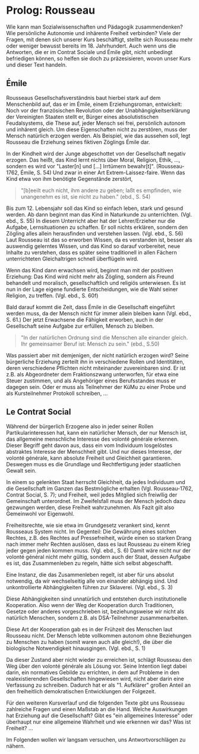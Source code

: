 # Prolog: Rousseau

Wie kann man Sozialwissenschaften und Pädagogik zusammendenken?
Wie persönliche Autonomie und inhärente Freiheit verbinden?
Viele der Fragen, mit denen sich unserer Kurs beschäftigt, stellte sich Rousseau mehr oder weniger bewusst bereits im 18. Jahrhundert.
Auch wenn uns die Antworten, die er im Contrat Sociale und Émile gibt, nicht unbedingt befriedigen können, so helfen sie doch zu präzesisieren, wovon unser Kurs und dieser Text handeln.

## Émile
Rousseaus Gesellschafsverständnis baut hierbei stark auf dem Menschenbild auf, das er im Émile, einem Erziehungsroman, entwickelt:
Noch vor der französischen Revolution oder der Unabhängigkeitserklärung der Vereinigten Staaten stellt er, Bürger eines absolutistischen Feudalsystems, die These auf, jeder Mensch sei frei, persönlich autonom und inhärent gleich.
Um diese Eigenschaften nicht zu zerstören, muss der Mensch natürlich erzogen werden.
Als Beispiel, wie das aussehen soll, legt Rousseau die Erziehung seines fiktiven Zöglings Émile dar.

In der Kindheit wird der Junge abgeschottet von der Gesellschaft negativ erzogen.
Das heißt, das Kind lernt nichts über Moral, Religion, Ethik, ..., sondern es wird vor "Laster[n] und [...] Irrtümern bewahr[t]". (Rousseau-1762, Émile, S. 54)
Und zwar in einer Art Extrem-Laissez-faire.
Wenn das Kind etwa von ihm benötigte Gegenstände zerstört,
> "[b]eeilt euch nicht, ihm andere zu geben; laßt es empfinden, wie unangenehm es ist, sie nicht zu haben." (ebd., S. 54)

Bis zum 12. Lebensjahr soll das Kind so einfach leben, stark und gesund werden.
Ab dann beginnt man das Kind in Naturkunde zu unterrichten. (Vgl. ebd., S. 55)
In diesem Unterricht aber hat der Lehrer/Erzieher nur die Aufgabe, Lernsituationen zu schaffen.
Er soll nichts erklären, sondern den Zögling alles allein herausfinden und verstehen lassen. (Vgl. ebd., S. 56)
Laut Rousseau ist das so erworben Wissen, da es verstanden ist, besser als auswendig gelerntes Wissen, und das Kind so darauf vorbereitet, neue Inhalte zu verstehen, dass es später seine traditionell in allen Fächern unterrichteten Gleichaltrigen schnell überflügeln wird.

Wenn das Kind dann erwachsen wird, beginnt man mit der positiven Erziehung:
Das Kind wird nicht mehr als Zögling, sondern als Freund behandelt und moralisch, gesellschaftlich und religiös unterwiesen.
Es ist nun in der Lage eigene fundierte Entscheidungen, wie die Wahl seiner Religion, zu treffen. (Vgl. ebd., S. 60f)

Bald darauf kommt die Zeit, dass Émile in die Gesellschaft eingeführt werden muss, da der Mensch nicht für immer allein bleiben kann (Vgl. ebd., S. 61.)
Der jetzt Erwachsene die Fähigkeit erworben, auch in der Gesellschaft seine Aufgabe zur erfüllen, Mensch zu bleiben.
>"In der natürlichen Ordnung sind die Menschen alle einander gleich. Ihr gemeinsamer Beruf ist: Mensch zu sein."
(ebd., S.50)

Was passiert aber mit demjenigen, der nicht natürlich erzogen wird?
Seine bürgerliche Erziehung zerteilt ihn in verschiedene Rollen und Identitäten, deren verschiedene Pflichten nicht miteinander zuvereinbaren sind.
Er ist z.B. als Abgeordneter dem Fraktionszwang unterworfen, für etwa eine Steuer zustimmen, und als Angehöriger eines Berufsstandes muss er dagegen sein.
Oder er muss als Teilnehmer der KüMu zu einer Probe und als Kursteilnehmer Protokoll schreiben, ...

## Le Contrat Social

Während der bürgerlich Erzogene also in jeder seiner Rollen Partikularinteressen hat, kann ein natürlicher Mensch, der nur Mensch ist, das allgemeine menschliche Interesse des volonté générale erkennen.
Dieser Begriff geht davon aus, dass ein vom Individuum losgelöstes abstraktes Interesse der Menschheit gibt.
Und nur dieses Interesse, der volonté générale, kann absolute Freiheit und Gleichheit garantieren.
Deswegen muss es die Grundlage und Rechtfertigung jeder staatlichen Gewalt sein.

In einem so gelenkten Staat herrscht Gleichheit, da jedes Individuum und die Gesellschaft im Ganzen das Bestmögliche erhalten (Vgl. Rousseau-1762, Contrat Social, S. 7);
und Freiheit, weil jedes Mitglied sich freiwllig der Gemeinschaft unterordnet.
Im Zweifelsfall muss der Mensch jedoch dazu gezwungen werden, diese Freiheit wahrzunehmen.
Als Fazit gilt also Gemeinwohl vor Eigenwohl.

Freiheitsrechte, wie sie etwa im Grundgesetz verankert sind, kennt Rousseaus System nicht.
Im Gegenteil: Die Gewährung eines solchen Rechtes, z.B. des Rechtes auf Pressefreiheit, würde einen so starken Drang nach immer mehr Rechten auslösen, dass es laut Rousseau zu einem Krieg jeder gegen jeden kommen muss. (Vgl. ebd., S. 6)
Damit wäre nicht nur der volonté général nicht mehr gültig, sondern auch der Staat, dessen Aufgabe es ist, das Zusammenleben zu regeln, hätte sich selbst abgeschafft.

Eine Instanz, die das Zusammenleben regelt, ist aber für uns absolut notwendig, da wir wechselseitig alle von einander abhängig sind.
Und unkontrollierte Abhängigkeiten  führen zur Sklaverei. (Vgl. ebd., S. 3)

Diese Abhängigkeiten sind unnatürlich und entstehen durch institutionelle Kooperation.
Also wenn der Weg der Kooperation durch Traditionen, Gesetze oder anderes vorgeschrieben ist, beziehungsweise wir nicht als natürlich Menschen, sondern z.B. als DSA-Teilnehmer zusammenarbeiten.

Diese Art der Kooperation gab es in der Frühzeit des Menschen laut Rousseau nicht.
Der Mensch lebte vollkommen autonom ohne Beziehungen zu Menschen zu haben (somit waren auch alle gleich!), die über die biologische Notwendigkeit hinausgingen. (Vgl. ebd., S. 1)

Da dieser Zustand aber nicht wieder zu erreichen ist, schlägt Rousseau den Weg über den volonté générale als Lösung vor.
Seine Intention liegt dabei darin, ein normatives Gebilde zu errichten, in dem auf Probleme in den realexistierenden Gesellschaften hingewiesen wird, nicht aber darin eine Verfassung zu schreiben.
Dadurch hat er als "1. Aufklärer" großen Anteil an den freiheitlich demokratischen Entwicklungen der Folgezeit.

Für den weiteren Kursverlauf und die folgenden Texte gibt uns Rousseau zahlreiche Fragen und einen Maßstab an die Hand.
Welche Auswirkungen hat Erziehung auf die Gesellschaft?
Gibt es "ein allgemeines Interesse" oder überhaupt nur eine allgemeine Wahrheit und wie erkennen wir das?
Was ist Freiheit?
...

Im Folgenden wollen wir langsam versuchen, uns Antwortvorschlägen zu nähern.
